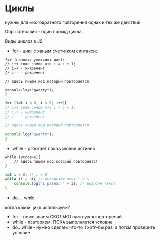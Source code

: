 # Циклы
нужны для многократного повторения одних и тех же действий

Опр.: итерация - один проход цикла.

Виды циклов в JS

* for - цикл с явным счетчиком
синтаксис

```
for (начало; условие; шаг){
// i++ тоже самое что i = i + 1;
// i++ - инкремент
// i-- - декремент

// здесь пишем код который повторяется

console.log("qwerty");
}
```

```js
for (let i = 0; i < 5; i++){
// i++ тоже самое что i = i + 1;
// i++ - инкремент
// i-- - декремент

// здесь пишем код который повторяется

console.log("qwerty");
}
```

* while - работает пока условие истинно

```
while (условие){
    // здесь пишем код который повторяется
}
```

```js
let i = 0; // i = 0
while (i < 5){ // выполняем пока i < 5
    console.log("i равна: " + i); // выводим текст
}
```

* do ... while

когда какой цикл используем?
- for - точно знаем СКОЛЬКО нам нужно повторений
- while - повторяем, ПОКА выполняется условие
- do...while - нужно сделать что-то 1 хотя-бы раз, а потом проверить условие
